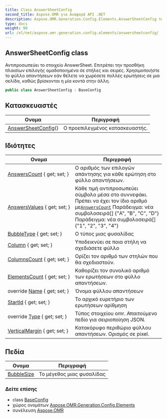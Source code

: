 ```yaml
---
title: Class AnswerSheetConfig
second_title: Aspose.OMR για Αναφορά API .NET
description: Aspose.OMR.Generation.Config.Elements.AnswerSheetConfig τάξη. Αντιπροσωπεύει το στοιχείο AnswerSheet. Επιτρέπει την προσθήκη πλαισίων επιλογής ομαδοποιημένα σε στήλες και σειρές. Χρησιμοποιήστε το φύλλο απαντήσεων εάν θέλετε να χωρέσετε πολλές ερωτήσεις σε μια σελίδα καθώς βρίσκονται η μία κοντά στην άλλη.
type: docs
weight: 90
url: /el/net/aspose.omr.generation.config.elements/answersheetconfig/
---
```

## AnswerSheetConfig class

Αντιπροσωπεύει το στοιχείο AnswerSheet. Επιτρέπει την προσθήκη πλαισίων επιλογής ομαδοποιημένα σε στήλες και σειρές. Χρησιμοποιήστε το φύλλο απαντήσεων εάν θέλετε να χωρέσετε πολλές ερωτήσεις σε μια σελίδα, καθώς βρίσκονται η μία κοντά στην άλλη.

```csharp
public class AnswerSheetConfig : BaseConfig
```

## Κατασκευαστές

| Ονομα | Περιγραφή |
| --- | --- |
| [AnswerSheetConfig](answersheetconfig/)() | Ο προεπιλεγμένος κατασκευαστής. |

## Ιδιότητες

| Ονομα | Περιγραφή |
| --- | --- |
| [AnswersCount](../../aspose.omr.generation.config.elements/answersheetconfig/answerscount/) { get; set; } | Ο αριθμός των επιλογών απάντησης για κάθε ερώτηση στο φύλλο απαντήσεων. |
| [AnswersValues](../../aspose.omr.generation.config.elements/answersheetconfig/answersvalues/) { get; set; } | Κάθε τιμή αντιπροσωπεύει σύμβολο μέσα στο συννεφάκι. Πρέπει να έχει τον ίδιο αριθμό με[`AnswersCount`](./answerscount/) Παράδειγμα: νέα συμβολοσειρά[] {"A", "B", "C", "D"} Παράδειγμα: νέα συμβολοσειρά[] {"1", "2", "3", "4"} |
| [BubbleType](../../aspose.omr.generation.config.elements/answersheetconfig/bubbletype/) { get; set; } | Ο τύπος μιας φυσαλίδας |
| [Column](../../aspose.omr.generation.config.elements/answersheetconfig/column/) { get; set; } | Υποδεικνύει σε ποια στήλη να σχεδιάσετε φύλλο |
| [ColumnsCount](../../aspose.omr.generation.config.elements/answersheetconfig/columnscount/) { get; set; } | Ορίζει τον αριθμό των στηλών που θα σχεδιαστούν. |
| [ElementsCount](../../aspose.omr.generation.config.elements/answersheetconfig/elementscount/) { get; set; } | Καθορίζει τον συνολικό αριθμό των ερωτήσεων στο φύλλο απαντήσεων. |
| override [Name](../../aspose.omr.generation.config.elements/answersheetconfig/name/) { get; set; } | Όνομα φύλλου απαντήσεων |
| [StartId](../../aspose.omr.generation.config.elements/answersheetconfig/startid/) { get; set; } | Το αρχικό ευρετήριο των ερωτήσεων αρίθμηση |
| override [Type](../../aspose.omr.generation.config.elements/answersheetconfig/type/) { get; set; } | Τύπος στοιχείου omr. Απαιτούμενο πεδίο για σειριοποίηση JSON. |
| [VerticalMargin](../../aspose.omr.generation.config.elements/answersheetconfig/verticalmargin/) { get; set; } | Κατακόρυφο περιθώριο φύλλου απαντήσεων. Ορισμός σε pixel. |

## Πεδία

| Ονομα | Περιγραφή |
| --- | --- |
| [BubbleSize](../../aspose.omr.generation.config.elements/answersheetconfig/bubblesize/) | Το μέγεθος μιας φυσαλίδας |

### Δείτε επίσης

* class [BaseConfig](../../aspose.omr.generation.config/baseconfig/)
* χώρος ονομάτων [Aspose.OMR.Generation.Config.Elements](../../aspose.omr.generation.config.elements/)
* συνέλευση [Aspose.OMR](../../)


